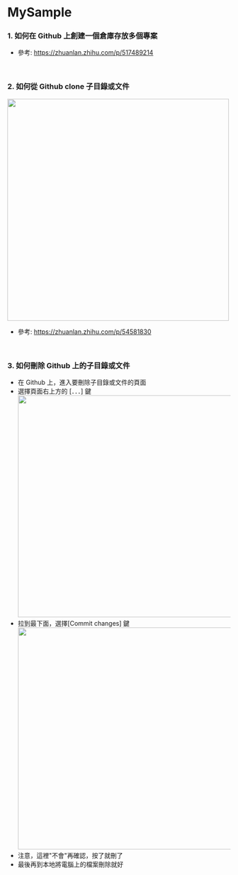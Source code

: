 # MySample

### 1. 如何在 Github 上創建一個倉庫存放多個專案<br/>
- 參考: https://zhuanlan.zhihu.com/p/517489214<br/>
<br/>

### 2. 如何從 Github clone 子目錄或文件<br/>
<img src="https://user-images.githubusercontent.com/104376299/211455593-0d9823cd-e9a8-4dd4-83b4-c840283196c2.png" width="500px" /><br/>
- 參考: https://zhuanlan.zhihu.com/p/54581830<br/>
<br/>

### 3. 如何刪除 Github 上的子目錄或文件<br/>
- 在 Github 上，進入要刪除子目錄或文件的頁面<br/>
- 選擇頁面右上方的 [．．．] 鍵<br/>
<img src="https://user-images.githubusercontent.com/104376299/211460367-eb086fc7-188a-40d4-a6f0-d9f746c046ec.png" width="500px" /><br/>
- 拉到最下面，選擇[Commit changes] 鍵<br/>
<img src="https://user-images.githubusercontent.com/104376299/211460368-3525caad-bba5-4454-bfae-a4658a435cfb.png" width="500px" /><br/>
- 注意，這裡"不會"再確認，按了就刪了
- 最後再到本地將電腦上的檔案刪除就好
